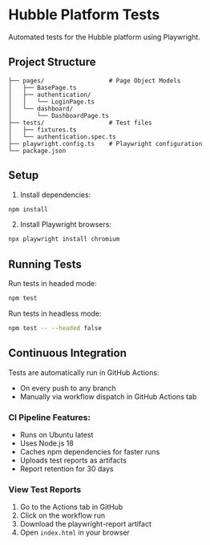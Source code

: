 # Hubble Platform Tests

Automated tests for the Hubble platform using Playwright.

## Project Structure

```
├── pages/                  # Page Object Models
│   ├── BasePage.ts
│   ├── authentication/
│   │   └── LoginPage.ts
│   └── dashboard/
│       └── DashboardPage.ts
├── tests/                  # Test files
│   ├── fixtures.ts
│   └── authentication.spec.ts
├── playwright.config.ts    # Playwright configuration
└── package.json
```

## Setup

1. Install dependencies:
```bash
npm install
```

2. Install Playwright browsers:
```bash
npx playwright install chromium
```

## Running Tests

Run tests in headed mode:
```bash
npm test
```

Run tests in headless mode:
```bash
npm test -- --headed false
```

## Continuous Integration

Tests are automatically run in GitHub Actions:
- On every push to any branch
- Manually via workflow dispatch in GitHub Actions tab

### CI Pipeline Features:
- Runs on Ubuntu latest
- Uses Node.js 18
- Caches npm dependencies for faster runs
- Uploads test reports as artifacts
- Report retention for 30 days

### View Test Reports
1. Go to the Actions tab in GitHub
2. Click on the workflow run
3. Download the playwright-report artifact
4. Open `index.html` in your browser

